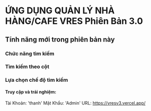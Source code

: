 # ỨNG DỤNG QUẢN LÝ NHÀ HÀNG/CAFE VRES Phiên Bản 3.0 
## Tính năng mới trong phiên bản này

### Chức năng tìm kiếm

### Tìm kiếm theo cột

### Lựa chọn chế độ tìm kiếm

#### Truy cập và trải nghiệm: 
Tài Khoản: 'thanh'
Mật Khẩu: 'Admin'
URL: https://vresv3.vercel.app/

